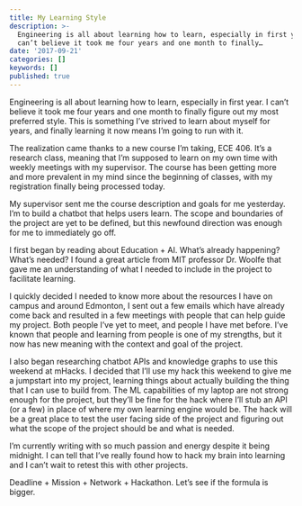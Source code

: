 ```yaml
---
title: My Learning Style
description: >-
  Engineering is all about learning how to learn, especially in first year. I
  can’t believe it took me four years and one month to finally…
date: '2017-09-21'
categories: []
keywords: []
published: true
---
```


Engineering is all about learning how to learn, especially in first year. I can’t believe it took me four years and one month to finally figure out my most preferred style. This is something I’ve strived to learn about myself for years, and finally learning it now means I’m going to run with it.

The realization came thanks to a new course I’m taking, ECE 406. It’s a research class, meaning that I’m supposed to learn on my own time with weekly meetings with my supervisor. The course has been getting more and more prevalent in my mind since the beginning of classes, with my registration finally being processed today.

My supervisor sent me the course description and goals for me yesterday. I’m to build a chatbot that helps users learn. The scope and boundaries of the project are yet to be defined, but this newfound direction was enough for me to immediately go off.

I first began by reading about Education + AI. What’s already happening? What’s needed? I found a great article from MIT professor Dr. Woolfe that gave me an understanding of what I needed to include in the project to facilitate learning.

I quickly decided I needed to know more about the resources I have on campus and around Edmonton, I sent out a few emails which have already come back and resulted in a few meetings with people that can help guide my project. Both people I’ve yet to meet, and people I have met before. I’ve known that people and learning from people is one of my strengths, but it now has new meaning with the context and goal of the project.

I also began researching chatbot APIs and knowledge graphs to use this weekend at mHacks. I decided that I’ll use my hack this weekend to give me a jumpstart into my project, learning things about actually building the thing that I can use to build from. The ML capabilities of my laptop are not strong enough for the project, but they’ll be fine for the hack where I’ll stub an API (or a few) in place of where my own learning engine would be. The hack will be a great place to test the user facing side of the project and figuring out what the scope of the project should be and what is needed.

I’m currently writing with so much passion and energy despite it being midnight. I can tell that I’ve really found how to hack my brain into learning and I can’t wait to retest this with other projects.

Deadline + Mission + Network + Hackathon. Let’s see if the formula is bigger.
